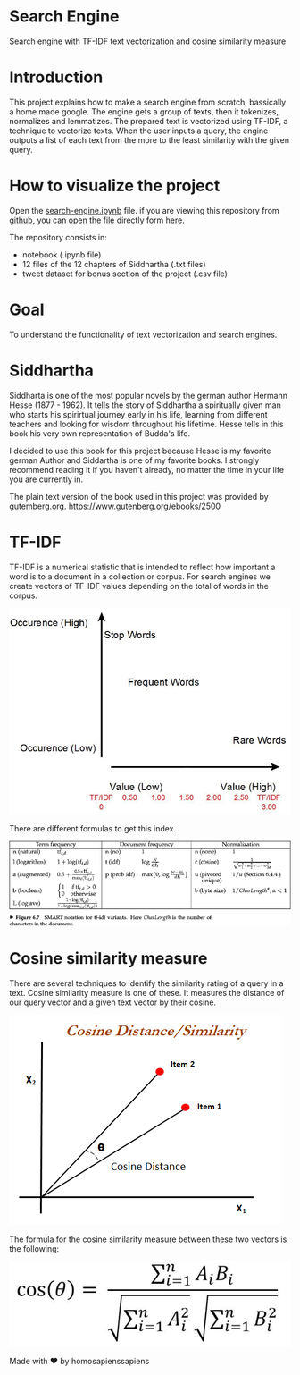 # Search Engine
Search engine with  TF-IDF text vectorization and cosine similarity measure

# Introduction
This project explains how to make a search engine from scratch, bassically a home made google. The engine gets a group of texts, then it tokenizes, normalizes and lemmatizes. The prepared text is vectorized using TF-IDF, a technique to vectorize texts. When the user inputs a query, the engine outputs a list of each text from the more to the least similarity with the given query.

# How to visualize the project

Open the [search-engine.ipynb](search-engine.ipynb) file. if you are viewing this repository from github, you can open the file directly form here.

The repository consists in:

* notebook (.ipynb file)
* 12 files of the 12 chapters of Siddhartha (.txt files)
* tweet dataset for bonus section of the project (.csv file)

# Goal
To understand the functionality of text vectorization and search engines.

# Siddhartha
Siddharta is one of the most popular novels by the german author Hermann Hesse (1877 - 1962). It tells the story of Siddhartha a spiritually given man who starts his spirirtual journey early in his life, learning from different teachers and looking for wisdom throughout his lifetime. Hesse tells in this book his very own representation of Budda's life.

I decided to use this book for this project because Hesse is my favorite german Author and Siddartha is one of my favorite books. I strongly recommend reading it if you haven't already, no matter the time in your life you are currently in.

The plain text version of the book used in this project was provided by gutemberg.org.
https://www.gutenberg.org/ebooks/2500

# TF-IDF
TF-IDF is a numerical statistic that is intended to reflect how important a word is to a document in a collection or corpus. For search engines we create vectors of TF-IDF values depending on the total of words in the corpus.

![TF-IDF](images/TF-IDF.png)

There are different formulas to get this index.

![TF-IDF formulas](images/formulas.png)

# Cosine similarity measure
There are several techniques to identify the similarity rating of a query in a text. Cosine similarity measure is one of these. It measures the distance of our query vector and a given text vector by their cosine.

![Cosene similarity measure example](images/cosine.png)

The formula for the cosine similarity measure between these two vectors is the following:

![Cosene similarity measure formula](images/cos.png)



Made with ❤️ by homosapienssapiens
